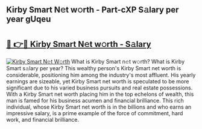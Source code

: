 ## Kirby Smart N𝚎t w𝚘rth - Part-cXP S𝚊lary per year gUqeu

# <h2><a href="http://gc4pc0p.nevu.top/?p=Kirby+Smart">🔗 👉🔴 Kirby Smart N𝚎t w𝚘rth - S𝚊lary</a></h2>

[![Kirby Smart N𝚎t W𝚘rth](https://i.imgur.com/Oavwk0R.jpeg)](http://gc4pc0p.nevu.top/?p=Kirby+Smart)
What is Kirby Smart n𝚎t w𝚘rth? What is Kirby Smart s𝚊lary per year?
This wealthy person's Kirby Smart net worth is considerable, positioning him among the industry's most affluent. His yearly earnings are sizeable, yet Kirby Smart net worth is speculated to be more significant due to his varied business pursuits and real estate possessions. With a Kirby Smart net worth placing him in the top echelons of wealth, this man is famed for his business acumen and financial brilliance. This rich individual, whose Kirby Smart net worth is in the billions and who earns an impressive salary, is a prime example of the force of commitment, hard work, and financial brilliance.
